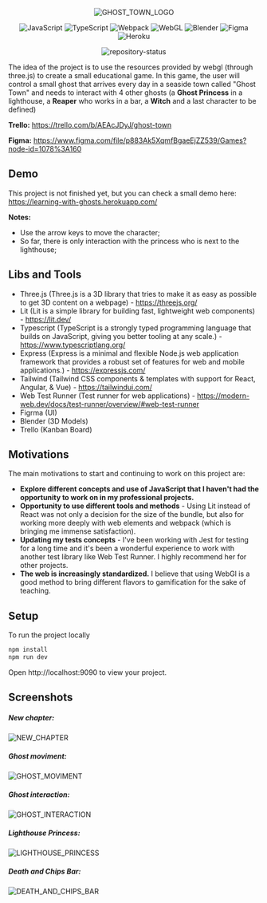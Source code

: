 <div align="center">

![GHOST_TOWN_LOGO](https://i.imgur.com/w1W8DGz.png)

![JavaScript](https://img.shields.io/badge/javascript-%23323330.svg?style=for-the-badge&logo=javascript&logoColor=%23F7DF1E)
![TypeScript](https://img.shields.io/badge/typescript-%23007ACC.svg?style=for-the-badge&logo=typescript&logoColor=white)
![Webpack](https://img.shields.io/badge/webpack-%238DD6F9.svg?style=for-the-badge&logo=webpack&logoColor=black)
![WebGL](https://img.shields.io/badge/WebGL-990000?logo=webgl&logoColor=white&style=for-the-badge)
![Blender](https://img.shields.io/badge/blender-%23F5792A.svg?style=for-the-badge&logo=blender&logoColor=white)
![Figma](https://img.shields.io/badge/figma-%23F24E1E.svg?style=for-the-badge&logo=figma&logoColor=white)
![Heroku](https://img.shields.io/badge/heroku-%23430098.svg?style=for-the-badge&logo=heroku&logoColor=white)

![repository-status](https://badgen.net/badge/project-status/WIP/purple)
</div>

The idea of the project is to use the resources provided by webgl (through three.js) to create a small educational game.
In this game, the user will control a small ghost that arrives every day in a seaside town called "Ghost Town" and needs to interact with 4 other ghosts (a **Ghost Princess** in a lighthouse, a **Reaper** who works in a bar, a **Witch** and a last character to be defined)

**Trello:** https://trello.com/b/AEAcJDyJ/ghost-town

**Figma:** https://www.figma.com/file/p883Ak5XqmfBgaeEjZZ539/Games?node-id=1078%3A160

## Demo
This project is not finished yet, but you can check a small demo here: https://learning-with-ghosts.herokuapp.com/

**Notes:**
- Use the arrow keys to move the character;
- So far, there is only interaction with the princess who is next to the lighthouse;

## Libs and Tools
- Three.js (Three.js is a 3D library that tries to make it as easy as possible to get 3D content on a webpage) - https://threejs.org/
- Lit (Lit is a simple library for building fast, lightweight web components) - https://lit.dev/
- Typescript (TypeScript is a strongly typed programming language that builds on JavaScript, giving you better tooling at any scale.) - https://www.typescriptlang.org/
- Express (Express is a minimal and flexible Node.js web application framework that provides a robust set of features for web and mobile applications.) - https://expressjs.com/
- Tailwind (Tailwind CSS components & templates with support for React, Angular, & Vue) - https://tailwindui.com/
- Web Test Runner (Test runner for web applications) - https://modern-web.dev/docs/test-runner/overview/#web-test-runner
- Figrma (UI)
- Blender (3D Models) 
- Trello (Kanban Board)

## Motivations

The main motivations to start and continuing to work on this project are:
- **Explore different concepts and use of JavaScript that I haven't had the opportunity to work on in my professional projects.**
- **Opportunity to use different tools and methods** - Using Lit instead of React was not only a decision for the size of the bundle, but also for working more deeply with web elements and webpack (which is bringing me immense satisfaction).
- **Updating my tests concepts** - I've been working with Jest for testing for a long time and it's been a wonderful experience to work with another test library like Web Test Runner. I highly recommend her for other projects.
- **The web is increasingly standardized.** I believe that using WebGl is a good method to bring different flavors to gamification for the sake of teaching.

## Setup
To run the project locally

```bash
npm install
npm run dev
```

Open http://localhost:9090 to view your project.

## Screenshots

##### New chapter:
![NEW_CHAPTER](https://i.imgur.com/PCNZadm.png)

##### Ghost moviment:

![GHOST_MOVIMENT](https://i.imgur.com/S4cfdUD.png)

##### Ghost interaction:

![GHOST_INTERACTION](https://i.imgur.com/l2XvtMZ.png)

##### Lighthouse Princess:

![LIGHTHOUSE_PRINCESS](https://i.imgur.com/BQLaM6j.png)

##### Death and Chips Bar:

![DEATH_AND_CHIPS_BAR](https://i.imgur.com/oSyspKb.png)

